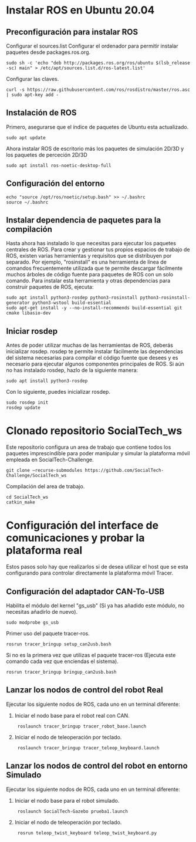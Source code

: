 # Instalar ROS en Ubuntu 20.04

## Preconfiguración para instalar ROS
Configurar el sources.list
Configurar el ordenador para permitir instalar paquetes desde packages.ros.org. 

    sudo sh -c 'echo "deb http://packages.ros.org/ros/ubuntu $(lsb_release -sc) main" > /etc/apt/sources.list.d/ros-latest.list'

Configurar las claves.

    curl -s https://raw.githubusercontent.com/ros/rosdistro/master/ros.asc | sudo apt-key add -
      
## Instalación de ROS
Primero, asegurarse que el índice de paquetes de Ubuntu esta actualizado.

    sudo apt update

Ahora instalar ROS de escritorio más los paquetes de simulación 2D/3D y los paquetes de perceción 2D/3D    

    sudo apt install ros-noetic-desktop-full

## Configuración del entorno

    echo "source /opt/ros/noetic/setup.bash" >> ~/.bashrc
    source ~/.bashrc

## Instalar dependencia de paquetes para la compilación


Hasta ahora has instalado lo que necesitas para ejecutar los paquetes centrales de ROS. Para crear y gestionar tus propios espacios de trabajo de ROS, existen varias herramientas y requisitos que se distribuyen por separado. Por ejemplo, "rosinstall" es una herramienta de línea de comandos frecuentemente utilizada que te permite descargar fácilmente muchos árboles de código fuente para paquetes de ROS con un solo comando.
Para instalar esta herramienta y otras dependencias para construir paquetes de ROS, ejecuta:

    sudo apt install python3-rosdep python3-rosinstall python3-rosinstall-generator python3-wstool build-essential
    sudo apt-get install -y --no-install-recommends build-essential git cmake libasio-dev

## Iniciar rosdep

Antes de poder utilizar muchas de las herramientas de ROS, deberás inicializar rosdep. rosdep te permite instalar fácilmente las dependencias del sistema necesarias para compilar el código fuente que desees y es necesario para ejecutar algunos componentes principales de ROS. Si aún no has instalado rosdep, hazlo de la siguiente manera:

    sudo apt install python3-rosdep

Con lo siguiente, puedes inicializar rosdep.

    sudo rosdep init
    rosdep update

# Clonado repositorio SocialTech_ws

Este repositorio configura un area de trabajo que contiene todos los paquetes imprescindible para poder manipular y simular la plataforma móvil empleada en SocialTech-Challenge.

    git clone –recurse-submodules https://github.com/SocialTech-Challenge/SocialTech_ws

Compilación del area de trabajo.

    cd SocialTech_ws
    catkin_make

# Configuración del interface de comunicaciones y probar la plataforma real

Estos pasos solo hay que realizarlos si de desea utilizar el host que se esta configurando para controlar directamente la plataforma móvil Tracer.

## Configuración del adaptador CAN-To-USB

Habilita el módulo del kernel "gs_usb" (Si ya has añadido este módulo, no necesitas añadirlo de nuevo).

    sudo modprobe gs_usb

Primer uso del paquete tracer-ros.

    rosrun tracer_bringup setup_can2usb.bash

Si no es la primera vez que utilizas el paquete tracer-ros (Ejecuta este comando cada vez que enciendas el sistema).
    
    rosrun tracer_bringup bringup_can2usb.bash

## Lanzar los nodos de control del robot Real

Ejecutar los siguiente nodos de ROS, cada uno en un terminal diferente:

1. Iniciar el nodo base para el robot real con CAN.
    
        roslaunch tracer_bringup tracer_robot_base.launch

2. Iniciar el nodo de teleoperación por teclado.

        roslaunch tracer_bringup tracer_teleop_keyboard.launch

## Lanzar los nodos de control del robot en entorno Simulado

Ejecutar los siguiente nodos de ROS, cada uno en un terminal diferente:

1. Iniciar el nodo base para el robot simulado.
    
        roslaunch SocialTech-Gazebo prueba1.launch 

2. Iniciar el nodo de teleoperación por teclado.

        rosrun teleop_twist_keyboard teleop_twist_keyboard.py

